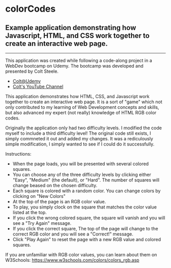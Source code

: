 # colorCodes
## Example application demonstrating how Javascript, HTML, and CSS work together to create an interactive web page.
***
This application was created while following a code-along project in a WebDev bootcamp on Udemy.
The bootcamp was developed and presented by Colt Steele.
- [Colt@Udemy](https://www.udemy.com/user/coltsteele)
- [Colt's YouTube Channel](https://www.youtube.com/@ColtSteeleCode)

This application demonstrates how HTML, CSS, and Javascript work together to create an interactive web page.
It is a sort of "game" which not only contributed to my learning of Web Development concepts and skills,
but also advanced my expert (not really) knowledge of HTML RGB color codes.

Originally the application only had two difficulty levels. I modified the code myself to include a third difficulty level!
The original code still exists, I simply commneted it out and added my changes.  It was a rediculously simple modification, I simply wanted to see if I could do it successfully.

Instructions:
- When the page loads, you will be presented with several colored squares.
- You can choose any of the three difficulty levels by clicking either "Easy", "Medium" (the default), or "Hard". The number of squares will change beased on the chosen difficulty.
- Each square is colored with a random color. You can change colors by clicking on "New Colors"
- At the top of the page is an RGB color value.
- To play, you simply clock on the square that matches the color value listed at the top.
- If you click the wrong colored square, the square will vanish and you will see a "Try Again" message.
- If you click the correct square, The top of the page will change to the correct RGB color and you will see a "Correct!" message.
- Click "Play Again" to reset the page with a new RGB value and colored squares.

If you are unfamiliar with RGB color values, you can learn about them on W3Schools: https://www.w3schools.com/colors/colors_rgb.asp
